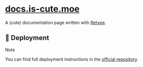 # [docs.is-cute.moe](https://docs.is-cute.moe)

A (cute) documentation page written with [Retype](https://github.com/retypeapp/retype).

## 🌠 Deployment

> [!NOTE] 
> You can find full deployment instructions in the [official repository](https://github.com/retypeapp/retype).
